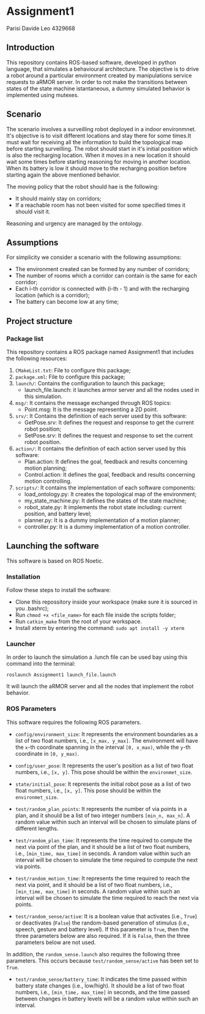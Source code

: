 # Assignment1

Parisi Davide Leo 4329668 

## Introduction ##

This repository contains ROS-based software, developed in python language, that simulates a behavioural architecture. The objective is to drive a robot around a particular environment created by manipulations service requests to aRMOR server. In order to not make the transitions between states of the state machine istantaneous, a dummy simulated behavior is implemented using mutexes.

## Scenario ##

The scenario involves a surveilling robot deployed in a indoor environmnet. It's objective is to visit different locations and stay there for some times.It must wait for receiving all the information to build the topological map before starting surveilling. The robot should start in it's initial position which is also the recharging location. When it moves in a new location it should wait some times before starting reasoning for moving in another location.
When its battery is low it should move to the recharging position before starting again the above mentioned behavior.

The moving policy that the robot should hae is the following:
* It should mainly stay on corridors;
* If a reachable room has not been visited for some specified times it should visit it.

Reasoning and urgency are managed by the ontology.

## Assumptions ##

For simplicity we consider a scenario with the following assumptions:
* The environment created can be formed by any number of corridors;
* The number of rooms which a corridor can contain is the same for each corridor;
* Each i-th corridor is connected with (i-th - 1) and with the recharging location (which is a corridor);
* The battery can become low at any time;

## Project structure ##

### Package list ###

This repository contains a ROS package named Assignment1 that includes the following resources:
1. `CMakeList.txt`: File to configure this package;
2. `package.xml`: File to configure this package;
3. `launch/`: Contains the configuration to launch this package;
    * launch_file.launch: it launches armor server and all the nodes used in this simulation.
4. `msg/`: It contains the message exchanged through ROS topics:
    * Point.msg: It is the message representing a 2D point.
5. `srv/`: It Contains the definition of each server used by this software:
    * GetPose.srv: It defines the request and response to get the current robot position;
    * SetPose.srv: It defines the request and response to set the current robot position.
6. `action/`: It contains the definition of each action server used by this software:
    * Plan.action: It defines the goal, feedback and results concerning motion planning;
    * Control.action: It defines the goal, feedback and results concerning motion controlling.
7. `scripts/`: It contains the implementation of each software components:
    * load_ontology.py: It creates the topological map of the environment;
    * my_state_machine.py: It defines the states of the state machine;
    * robot_state.py: It implements the robot state including: current position, and battery level;
    * planner.py: It is a dummy implementation of a motion planner;
    * controller.py: It is a dummy implementation of a motion controller.

## Launching the software ##

This software is based on ROS Noetic.

### Installation ###

Follow these steps to install the software:
* Clone this repossitory inside your workspace (make sure it is sourced in you .bashrc);
* Run `chmod +x <file_name>` for each file inside the scripts folder;
* Run `catkin_make` from the root of your workspace.
* Install xterm by entering the command: `sudo apt install -y xterm`

### Launcher ###

In order to launch the simulation a .lunch file can be used bay using this command into the terminal:
```
roslaunch Assignment1 launch_file.launch
```
It will launch the aRMOR server and all the nodes that implement the robot behavior.


### ROS Parameters

This software requires the following ROS parameters.
 
 - `config/environment_size`: It represents the environment boundaries as a list of two float
   numbers, i.e., `[x_max, y_max]`. The environment will have the `x`-th coordinate spanning
   in the interval `[0, x_max)`, while the `y`-th coordinate in `[0, y_max)`.

 - `config/user_pose`: It represents the user's position as a list of two float numbers,
   i.e., `[x, y]`. This pose should be within the `environmet_size`.

 - `state/initial_pose`: It represents the initial robot pose as a list of two float numbers, 
   i.e., `[x, y]`. This pose should be within the `environmet_size`.

 - `test/random_plan_points`: It represents the number of via points in a plan, and it should be
   a list of two integer numbers `[min_n, max_n]`. A random value within such an interval will be
   chosen to simulate plans of different lengths.

 - `test/random_plan_time`: It represents the time required to compute the next via point of the 
   plan, and it should be a list of two float numbers, i.e., `[min_time, max_time]` in seconds. 
   A random value within such an interval will be chosen to simulate the time required to 
   compute the next via points.

 - `test/random_motion_time`: It represents the time required to reach the next via point, and 
   it should be a list of two float numbers, i.e., `[min_time, max_time]` in seconds. A random
   value within such an interval will be chosen to simulate the time required to reach the next 
   via points. 

 - `test/random_sense/active`: It is a boolean value that activates (i.e., `True`) or 
   deactivates (`False`) the random-based generation of stimulus (i.e., speech, gesture and 
   battery level). If this parameter is `True`, then the three parameters below are also 
   required.  If it is `False`, then the three parameters below are not used.
 

In addition, the `random_sense.launch` also requires the following three parameters. This 
occurs because `test/random_sense/active` has been set to `True`.
 
 - `test/random_sense/battery_time`: It indicates the time passed within battery state changes 
   (i.e., low/high). It should be a list of two float numbers, i.e., `[min_time, max_time]` in 
   seconds, and the time passed between changes in battery levels will be a random value within 
   such an interval.
